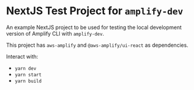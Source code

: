 # NextJS Test Project for `amplify-dev` 

An example NextJS project to be used for testing the local development version
of Amplify CLI with `amplify-dev`.

This project has `aws-amplify` and `@aws-amplify/ui-react` as dependencies.

Interact with:
- `yarn dev`
- `yarn start`
- `yarn build`